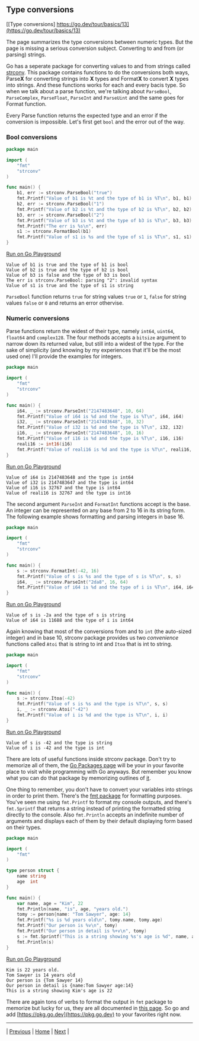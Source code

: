 ## Type conversions

[[Type conversions] https://go.dev/tour/basics/13](https://go.dev/tour/basics/13)

The page summarizes the type conversions between numeric types. But the page is missing a serious conversion subject. Converting to and from (or parsing) strings.

Go has a seperate package for converting values to and from strings called [strconv](https://pkg.go.dev/strconv). This package contains functions to do the conversions both ways, Parse**X** for converting strings into **X** types and Format**X** to convert **X** types into strings. And these functions works for each and every bacis type. So when we talk about a parse function, we're talking about `ParseBool`, `ParseComplex`, `ParseFloat`, `ParseInt` and `ParseUint` and the same goes for Format function. 

Every Parse function returns the expected type and an error if the conversion is impossible. Let's first get `bool` and the error out of the way. 

### Bool conversions
```go
package main

import (
	"fmt"
	"strconv"
)

func main() {
	b1, err := strconv.ParseBool("true")
	fmt.Printf("Value of b1 is %t and the type of b1 is %T\n", b1, b1)
	b2, err := strconv.ParseBool("1")
	fmt.Printf("Value of b2 is %t and the type of b2 is %T\n", b2, b2)
	b3, err := strconv.ParseBool("2")
	fmt.Printf("Value of b3 is %t and the type of b3 is %T\n", b3, b3)
	fmt.Printf("The err is %s\n", err)
	s1 := strconv.FormatBool(b1)
	fmt.Printf("Value of s1 is %s and the type of s1 is %T\n", s1, s1)
}
```
[Run on Go Playground](https://go.dev/play/p/BnmdO8p24NF)
```
Value of b1 is true and the type of b1 is bool
Value of b2 is true and the type of b2 is bool
Value of b3 is false and the type of b3 is bool
The err is strconv.ParseBool: parsing "2": invalid syntax
Value of s1 is true and the type of s1 is string
```
`ParseBool` function returns `true` for string values `true` or `1`, `false` for string values `false` or `0` and returns an error othervise.

### Numeric conversions
Parse functions return the widest of their type, namely `int64`, `uint64`, `float64` and `complex128`. The four methods accepts a `bitsize` argument to narrow down its returned value, but still into a widest of the type. For the sake of simplicity (and knowing by my experiences that it'll be the most used one) I'll provide the examples for integers.
```go
package main

import (
	"fmt"
	"strconv"
)

func main() {
	i64, _ := strconv.ParseInt("2147483648", 10, 64)
	fmt.Printf("Value of i64 is %d and the type is %T\n", i64, i64)
	i32, _ := strconv.ParseInt("2147483648", 10, 32)
	fmt.Printf("Value of i32 is %d and the type is %T\n", i32, i32)
	i16, _ := strconv.ParseInt("2147483648", 10, 16)
	fmt.Printf("Value of i16 is %d and the type is %T\n", i16, i16)
	reali16 := int16(i16)
	fmt.Printf("Value of reali16 is %d and the type is %T\n", reali16, reali16)
}
```
[Run on Go Playground](https://go.dev/play/p/caw5_efyFut)
```
Value of i64 is 2147483648 and the type is int64
Value of i32 is 2147483647 and the type is int64
Value of i16 is 32767 and the type is int64
Value of reali16 is 32767 and the type is int16
```

The second argument `ParseInt` and `FormatInt` functions accept is the base. An integer can be represented on any base from 2 to 16 in its string form. The following example shows formatting and parsing integers in base 16.
```go
package main

import (
	"fmt"
	"strconv"
)

func main() {
	s := strconv.FormatInt(-42, 16)
	fmt.Printf("Value of s is %s and the type of s is %T\n", s, s)
	i64, _ := strconv.ParseInt("2da8", 16, 64)
	fmt.Printf("Value of i64 is %d and the type of i is %T\n", i64, i64)
}
```
[Run on Go Playground](https://go.dev/play/p/ylO1J1YePVm)
```
Value of s is -2a and the type of s is string
Value of i64 is 11688 and the type of i is int64
```

Again knowing that most of the conversions from and to `int` (the auto-sized integer) and in base 10, strconv package provides us two *convenience* functions called `Atoi` that is string to int and `Itoa` that is int to string.
```go
package main

import (
	"fmt"
	"strconv"
)

func main() {
	s := strconv.Itoa(-42)
	fmt.Printf("Value of s is %s and the type is %T\n", s, s)
	i, _ := strconv.Atoi("-42")
	fmt.Printf("Value of i is %d and the type is %T\n", i, i)
}
```
[Run on Go Playground](https://go.dev/play/p/Davj4OhjfIb)
```
Value of s is -42 and the type is string
Value of i is -42 and the type is int
```

There are lots of useful functions inside strconv package. Don't try to memorize all of them, the [Go Packages page](https://pkg.go.dev/) will be your in your favorite place to visit while programming with Go anyways. But remember you know what you can do that package by memorizing outlines of [it](https://pkg.go.dev/strconv).

One thing to remember, you don't have to convert your variables into strings in order to print them. There's the [fmt package](https://pkg.go.dev/fmt) for formatting purposes. You've seen me using `fmt.Printf` to format my console outputs, and there's `fmt.Sprintf` that returns a string instead of printing the formatted string directly to the console. Also `fmt.Println` accepts an indefinite number of arguments and displays each of them by their default displaying form based on their types.
```go
package main

import (
	"fmt"
)

type person struct {
	name string
	age  int
}

func main() {
	var name, age = "Kim", 22
	fmt.Println(name, "is", age, "years old.")
	tomy := person{name: "Tom Sawyer", age: 14}
	fmt.Printf("%s is %d years old\n", tomy.name, tomy.age)
	fmt.Printf("Our person is %v\n", tomy)
	fmt.Printf("Our person in detail is %+v\n", tomy)
	s := fmt.Sprintf("This is a string showing %s's age is %d", name, age)
	fmt.Println(s)
}
```
[Run on Go Playground](https://go.dev/play/p/_DssyHu-QZy)
```
Kim is 22 years old.
Tom Sawyer is 14 years old
Our person is {Tom Sawyer 14}
Our person in detail is {name:Tom Sawyer age:14}
This is a string showing Kim's age is 22
```

There are again tons of verbs to format the output in `fmt` package to memorize but lucky for us, they are all documented in [this page](https://pkg.go.dev/fmt). So go and add [https://pkg.go.dev](https://pkg.go.dev) to your favorites right now.

---

| [Previous](11-12.md) | [Home](../index.md) | [Next](14.md) |
